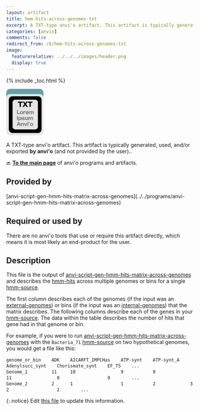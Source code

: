 ```yaml
---
layout: artifact
title: hmm-hits-across-genomes-txt
excerpt: A TXT-type anvi'o artifact. This artifact is typically generated, used, and/or exported by anvi'o (and not provided by the user)..
categories: [anvio]
comments: false
redirect_from: /8/hmm-hits-across-genomes-txt
image:
  featurerelative: ../../../images/header.png
  display: true
---
```



{% include _toc.html %}


<img src="../../images/icons/TXT.png" alt="TXT" style="width:100px; border:none" />

A TXT-type anvi'o artifact. This artifact is typically generated, used, and/or exported **by anvi'o** (and not provided by the user)..

🔙 **[To the main page](../../)** of anvi'o programs and artifacts.

## Provided by


<p style="text-align: left" markdown="1"><span class="artifact-p">[anvi-script-gen-hmm-hits-matrix-across-genomes](../../programs/anvi-script-gen-hmm-hits-matrix-across-genomes)</span></p>


## Required or used by


There are no anvi'o tools that use or require this artifact directly, which means it is most likely an end-product for the user.


## Description

This file is the output of <span class="artifact-p">[anvi-script-gen-hmm-hits-matrix-across-genomes](/help/8/programs/anvi-script-gen-hmm-hits-matrix-across-genomes)</span> and describes the <span class="artifact-n">[hmm-hits](/help/8/artifacts/hmm-hits)</span> across multiple genomes or bins for a single <span class="artifact-n">[hmm-source](/help/8/artifacts/hmm-source)</span>. 

The first column describes each of the genomes (if the input was an <span class="artifact-n">[external-genomes](/help/8/artifacts/external-genomes)</span>) or bins (if the input was an <span class="artifact-n">[internal-genomes](/help/8/artifacts/internal-genomes)</span>) that the matrix describes. The following columns describe each of the genes in your <span class="artifact-n">[hmm-source](/help/8/artifacts/hmm-source)</span>. The data within the table describes the number of hits that gene had in that genome or bin. 

For example, if you were to run <span class="artifact-p">[anvi-script-gen-hmm-hits-matrix-across-genomes](/help/8/programs/anvi-script-gen-hmm-hits-matrix-across-genomes)</span> with the `Bacteria_71` <span class="artifact-n">[hmm-source](/help/8/artifacts/hmm-source)</span> on two hypothetical genomes, you would get a file like this:

    genome_or_bin    ADK    AICARFT_IMPCHas    ATP-synt    ATP-synt_A    Adenylsucc_synt    Chorismate_synt    EF_TS    ...
    Genome_1         11     10                 9           9             11                 8                  9        ...
    Genome_2         2      1                  1           2             3                  2                  2        ...


{:.notice}
Edit [this file](https://github.com/merenlab/anvio/tree/master/anvio/docs/artifacts/hmm-hits-across-genomes-txt.md) to update this information.

